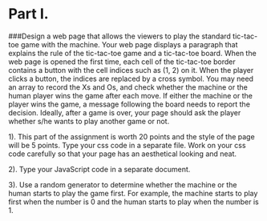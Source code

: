 # Part I. 
###Design a web page that allows the viewers to play the standard tic-tac-toe game with the machine.
 Your web page displays a paragraph that
  explains the rule of the tic-tac-toe game and a tic-tac-toe board. When the
  web page is opened the first time, each cell of the tic-tac-toe border contains
  a button with the cell indices such as (1, 2) on it. When the player clicks a
  button, the indices are replaced by a cross symbol. You may need an array
  to record the Xs and Os, and check whether the machine or the human
  player wins the game after each move. If either the machine or the player
  wins the game, a message following the board needs to report the decision.
  Ideally, after a game is over, your page should ask the player whether s/he
  wants to play another game or not.
  
  1). This part of the assignment is worth 20 points and the style of the page
  will be 5 points. Type your css code in a separate file. Work on your css code
  carefully so that your page has an aesthetical looking and neat.
  
  2). Type your JavaScript code in a separate document.
  
  3). Use a random generator to determine whether the machine or the human
  starts to play the game first. For example, the machine starts to play first
  when the number is 0 and the human starts to play when the number is 1.